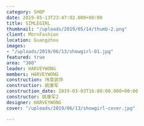 ```yaml
---
category: SHOP
date: 2019-05-13T23:47:02.000+00:00
title: SIMLEGIRL
thumbnail: "/uploads/2019/05/14/thumb-2.png"
client: MornFashion
location: Guangzhou
images:
- "/uploads/2019/06/13/showgirl-01.jpg"
featured: true
area: "300"
leader: HARVEYWONG
members: HARVEYWONG
construction: 玮度装饰
constructior: 姚康军
construction_date: 2019-03-03T16:00:00.000+00:00
constructor: 姚康军2
designer: HARVEYWONG
cover: "/uploads/2019/06/13/showgirl-cover.jpg"

---
```

